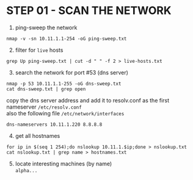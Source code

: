 # STEP 01 - SCAN THE NETWORK

1. ping-sweep the network  
```
nmap -v -sn 10.11.1.1-254 -oG ping-sweep.txt
```

2. filter for `live` hosts  
``` 
grep Up ping-sweep.txt | cut -d " " -f 2 > live-hosts.txt
```

3. search the network for port #53 (dns server)
```
nmap -p 53 10.11.1.1-255 -oG dns-sweep.txt
cat dns-sweep.txt | grep open
```
copy the dns server address and add it to resolv.conf as the first nameserver `/etc/resolv.conf`  
also the following file `/etc/network/interfaces`
```
dns-nameservers 10.11.1.220 8.8.8.8
```

4. get all hostnames
```
for ip in $(seq 1 254);do nslookup 10.11.1.$ip;done > nslookup.txt
cat nslookup.txt | grep name > hostnames.txt
```
5. locate interesting machines (by name)  
`alpha...`
